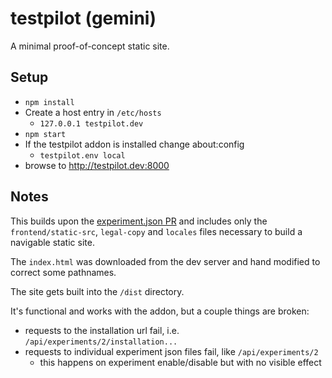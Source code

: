 # testpilot (gemini)

A minimal proof-of-concept static site.

## Setup

- `npm install`
- Create a host entry in `/etc/hosts`
  - `127.0.0.1 testpilot.dev`
- `npm start`
- If the testpilot addon is installed change about:config
  - `testpilot.env local`
- browse to http://testpilot.dev:8000

## Notes

This builds upon the [experiment.json PR](https://github.com/mozilla/testpilot/pull/1268) and includes only the `frontend/static-src`, `legal-copy` and `locales` files necessary to build a navigable static site.

The `index.html` was downloaded from the dev server and hand modified to correct some pathnames.

The site gets built into the `/dist` directory.

It's functional and works with the addon, but a couple things are broken:
- requests to the installation url fail, i.e. `/api/experiments/2/installation...`
- requests to individual experiment json files fail, like `/api/experiments/2`
  - this happens on experiment enable/disable but with no visible effect
